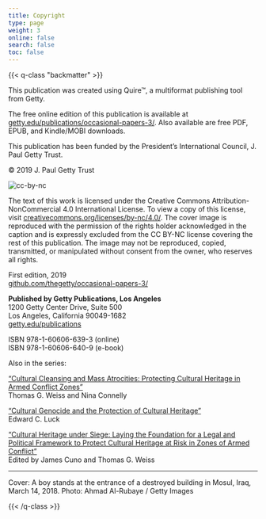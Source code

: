 ```yaml
---
title: Copyright
type: page
weight: 3
online: false
search: false
toc: false
---
```


{{< q-class "backmatter" >}}

This publication was created using Quire™, a multiformat publishing tool from Getty.

The free online edition of this publication is available at [getty.edu/publications/occasional-papers-3/](https://www.getty.edu/publications/occasional-papers-3/). Also available are free PDF, EPUB, and Kindle/MOBI downloads.

This publication has been funded by the President’s International Council, J. Paul Getty Trust.

© 2019 J. Paul Getty Trust

![cc-by-nc](/img/cc-by-nc.png)

The text of this work is licensed under the Creative Commons Attribution-NonCommercial 4.0 International License. To view a copy of this license, visit [creativecommons.org/licenses/by-nc/4.0/](http://creativecommons.org/licenses/by-nc/4.0/). The cover image is reproduced with the permission of the rights holder acknowledged in the caption and is expressly excluded from the CC&#160;BY-NC license covering the rest of this publication. The image may not be reproduced, copied, transmitted, or manipulated without consent from the owner, who reserves all rights.

First edition, 2019<br />
[github.com/thegetty/occasional-papers-3/](https://github.com/thegetty/occasional-papers-3/)

**Published by Getty Publications, Los Angeles**<br />
1200 Getty Center Drive, Suite 500<br />
Los Angeles, California 90049-1682<br />
[getty.edu/publications](http://www.getty.edu/publications)

ISBN 978-1-60606-639-3 (online)<br />
ISBN 978-1-60606-640-9 (e-book)

Also in the series:

[“Cultural Cleansing and Mass Atrocities: Protecting Cultural Heritage in Armed Conflict Zones”](http://getty.edu/publications/pdfs/CulturalCleansing_Weiss_Connelly.pdf) <br />Thomas G. Weiss and Nina Connelly

[“Cultural Genocide and the Protection of Cultural Heritage”](http://getty.edu/publications/pdfs/CulturalGenocide_Luck.pdf) <br />Edward C. Luck

[“Cultural Heritage under Siege: Laying the Foundation for a Legal and Political Framework to Protect Cultural Heritage at Risk in Zones of Armed Conflict”](https://www.getty.edu/publications/occasional-papers-4/) <br />Edited by James Cuno and Thomas G. Weiss

---

Cover: A boy stands at the entrance of a destroyed building in Mosul, Iraq, March 14, 2018. Photo: Ahmad Al-Rubaye / Getty Images

{{< /q-class >}}
